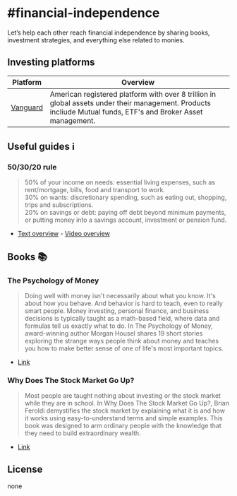 # #financial-independence

Let’s help each other reach financial independence by sharing books, investment strategies, and everything else related to monies. 

## Investing platforms 

| Platform | Overview |
| ------ | ------ |
| [Vanguard](https://www.vanguardinvestor.co.uk/) | American registered platform with over 8 trillion in global assets under their management. Products incliude Mutual funds, ETF's and Broker Asset management. |

## Useful guides ℹ️

### 50/30/20 rule 

> 50% of your income on needs: essential living expenses, such as rent/mortgage, bills, food and transport to work. <br/> 30% on wants: discretionary spending, such as eating out, shopping, trips and subscriptions. <br/> 20% on savings or debt: paying off debt beyond minimum payments, or putting money into a savings account, investment or pension fund.

- [Text overview](https://www.hsbc.co.uk/financial-fitness/everyday-budgeting/spending-your-income/) - [Video overview](https://www.youtube.com/watch?v=jNUbhmB8zw8)


## Books 📚

### The Psychology of Money

> Doing well with money isn't necessarily about what you know. It's about how you behave. And behavior is hard to teach, even to really smart people. Money investing, personal finance, and business decisions is typically taught as a math-based field, where data and formulas tell us exactly what to do. In The Psychology of Money, award-winning author Morgan Housel shares 19 short stories exploring the strange ways people think about money and teaches you how to make better sense of one of life's most important topics.
- [Link](https://www.amazon.co.uk/gp/product/0857197681/ref=ppx_yo_dt_b_search_asin_title?ie=UTF8&psc=1)


### Why Does The Stock Market Go Up?

> Most people are taught nothing about investing or the stock market while they are in school. In Why Does The Stock Market Go Up?, Brian Feroldi demystifies the stock market by explaining what it is and how it works using easy-to-understand terms and simple examples. This book was designed to arm ordinary people with the knowledge that they need to build extraordinary wealth. 
- [Link](https://www.amazon.co.uk/gp/product/1735066168/ref=ppx_yo_dt_b_search_asin_title?ie=UTF8&psc=1)



## License

none
